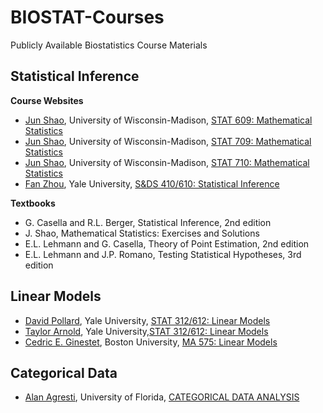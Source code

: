 # BIOSTAT-Courses

Publicly Available Biostatistics Course Materials

## Statistical Inference

**Course Websites**
* [Jun Shao](http://pages.stat.wisc.edu/~shao/), University of Wisconsin-Madison, [STAT 609: Mathematical Statistics](http://pages.stat.wisc.edu/~shao/stat609/main.html) 
* [Jun Shao](http://pages.stat.wisc.edu/~shao/), University of Wisconsin-Madison, [STAT 709: Mathematical Statistics](http://pages.stat.wisc.edu/~shao/stat709/main.html) 
* [Jun Shao](http://pages.stat.wisc.edu/~shao/), University of Wisconsin-Madison, [STAT 710: Mathematical Statistics](http://pages.stat.wisc.edu/~shao/stat710/main.html) 
* [Fan Zhou](http://www.stat.yale.edu/~zf59/index.html), Yale University, [S&DS 410/610: Statistical Inference](http://www.stat.yale.edu/~zf59/stats_410_610/index.html)

**Textbooks**
* G. Casella and R.L. Berger, Statistical Inference, 2nd edition 
* J. Shao, Mathematical Statistics: Exercises and Solutions
* E.L. Lehmann and G. Casella, Theory of Point Estimation, 2nd edition
* E.L. Lehmann and J.P. Romano, Testing Statistical Hypotheses, 3rd edition

## Linear Models
* [David Pollard](http://www.stat.yale.edu/~pollard/), Yale University, [STAT 312/612: Linear Models](http://www.stat.yale.edu/~pollard/Courses/312.fall2016/)
* [Taylor Arnold](https://statsmaths.github.io), Yale University,[STAT 312/612: Linear Models](http://statsmaths.github.io/stat612/)
* [Cedric E. Ginestet](http://math.bu.edu/people/cgineste/classes/ma575/w/index.html), Boston University, [MA 575: Linear Models](http://math.bu.edu/people/cgineste/classes/ma575/w/index.html)

## Categorical Data
* [Alan Agresti](http://users.stat.ufl.edu/~aa/), University of Florida, [CATEGORICAL DATA ANALYSIS](http://users.stat.ufl.edu/~aa/cda/cda.html)


